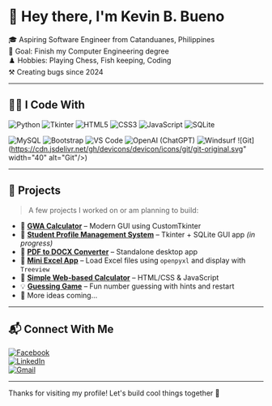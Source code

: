 # 👋 Hey there, I'm Kevin B. Bueno

🎓 Aspiring Software Engineer from Catanduanes, Philippines  
🎯 Goal: Finish my Computer Engineering degree  
♟️ Hobbies: Playing Chess, Fish keeping, Coding   
⚒️ Creating bugs since 2024

---

## 👨‍💻 I Code With


![Python](https://img.shields.io/badge/Python-3776AB?style=for-the-badge&logo=python&logoColor=white)
![Tkinter](https://img.shields.io/badge/Tkinter-FFB200?style=for-the-badge&logo=python&logoColor=white)
![HTML5](https://img.shields.io/badge/HTML5-E34F26?style=for-the-badge&logo=html5&logoColor=white)
![CSS3](https://img.shields.io/badge/CSS3-1572B6?style=for-the-badge&logo=css3&logoColor=white)
![JavaScript](https://img.shields.io/badge/JavaScript-F7DF1E?style=for-the-badge&logo=javascript&logoColor=black)
![SQLite](https://img.shields.io/badge/SQLite-003B57?style=for-the-badge&logo=sqlite&logoColor=white)

![MySQL](https://img.shields.io/badge/MySQL-4479A1?style=for-the-badge&logo=mysql&logoColor=white)
![Bootstrap](https://img.shields.io/badge/Bootstrap-7952B3?style=for-the-badge&logo=bootstrap&logoColor=white)
![VS Code](https://img.shields.io/badge/Visual%20Studio%20Code-0078D7?style=for-the-badge&logo=visualstudiocode&logoColor=white)
![OpenAI (ChatGPT)](https://img.shields.io/badge/ChatGPT-1A1F2E?style=for-the-badge&logo=openai&logoColor=white)
![Windsurf](https://img.shields.io/badge/Windsurf-00BFFF?style=for-the-badge&logo=waves&logoColor=white)
![Git](https://cdn.jsdelivr.net/gh/devicons/devicon/icons/git/git-original.svg" width="40" alt="Git"/>)
    

---

## 📌 Projects

> A few projects I worked on or am planning to build:

- 🎫 [**GWA Calculator**](https://github.com/KevzBueno101/GWA-Calculator) – Modern GUI using CustomTkinter
- 📝 [**Student Profile Management System**](https://github.com/KevzBueno101/SPMS) – Tkinter + SQLite GUI app  _(in progress)_
- 📰 [**PDF to DOCX Converter**](https://github.com/KevzBueno101/PDF-DOCX-Converter) – Standalone desktop app
- 📓 [**Mini Excel App**](https://github.com/KevzBueno101/Mini-Excel-App) – Load Excel files using `openpyxl` and display with `Treeview`
- 🧮 [**Simple Web-based Calculator**](https://github.com/KevzBueno101/Calculator) – HTML/CSS & JavaScript
- 💡 [**Guessing Game**](https://github.com/KevzBueno101/My-1st-game) – Fun number guessing with hints and restart
- 🧪 More ideas coming...

---

## 📬 Connect With Me

[![Facebook](https://img.shields.io/badge/Facebook-1877F2?style=for-the-badge&logo=facebook&logoColor=white)](https://www.facebook.com/kevin.barias.5)  
[![LinkedIn](https://img.shields.io/badge/LinkedIn-0A66C2?style=for-the-badge&logo=linkedin&logoColor=white)](https://www.linkedin.com/in/kevin-barias-bueno)  
[![Gmail](https://img.shields.io/badge/Gmail-D14836?style=for-the-badge&logo=gmail&logoColor=white)](mailto:kevinbarias03@gmail.com)

---

Thanks for visiting my profile! Let's build cool things together 🚀
